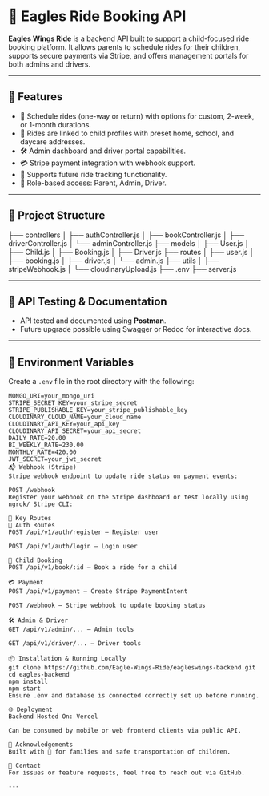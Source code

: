 # 🦅 Eagles Ride Booking API

**Eagles Wings Ride** is a backend API built to support a child-focused ride booking platform. It allows parents to schedule rides for their children, supports secure payments via Stripe, and offers management portals for both admins and drivers.

---

## 🚀 Features

- 📆 Schedule rides (one-way or return) with options for custom, 2-week, or 1-month durations.
- 🧒 Rides are linked to child profiles with preset home, school, and daycare addresses.
- 🛠 Admin dashboard and driver portal capabilities.
- 💳 Stripe payment integration with webhook support.
- 📍 Supports future ride tracking functionality.
- 👤 Role-based access: Parent, Admin, Driver.

---

## 📁 Project Structure

├── controllers
│ ├── authController.js
│ ├── bookController.js
│ ├── driverController.js
│ └── adminController.js
├── models
│ ├── User.js
│ ├── Child.js
│ ├── Booking.js
│ ├── Driver.js
├── routes
│ ├── user.js
│ ├── booking.js
│ ├── driver.js
│ └── admin.js
├── utils
│ ├── stripeWebhook.js
│ └── cloudinaryUpload.js
├── .env
├── server.js

---

## 🧪 API Testing & Documentation

- API tested and documented using **Postman**.
- Future upgrade possible using Swagger or Redoc for interactive docs.

---

## 🔐 Environment Variables

Create a `.env` file in the root directory with the following:

```env
MONGO_URI=your_mongo_uri
STRIPE_SECRET_KEY=your_stripe_secret
STRIPE_PUBLISHABLE_KEY=your_stripe_publishable_key
CLOUDINARY_CLOUD_NAME=your_cloud_name
CLOUDINARY_API_KEY=your_api_key
CLOUDINARY_API_SECRET=your_api_secret
DAILY_RATE=20.00
BI_WEEKLY_RATE=230.00
MONTHLY_RATE=420.00
JWT_SECRET=your_jwt_secret
📬 Webhook (Stripe)
Stripe webhook endpoint to update ride status on payment events:

POST /webhook
Register your webhook on the Stripe dashboard or test locally using ngrok/ Stripe CLI:

🔑 Key Routes
🔐 Auth Routes
POST /api/v1/auth/register — Register user

POST /api/v1/auth/login — Login user

🧒 Child Booking
POST /api/v1/book/:id — Book a ride for a child

💳 Payment
POST /api/v1/payment — Create Stripe PaymentIntent

POST /webhook — Stripe webhook to update booking status

🛠 Admin & Driver
GET /api/v1/admin/... — Admin tools

GET /api/v1/driver/... — Driver tools

📦 Installation & Running Locally
git clone https://github.com/Eagle-Wings-Ride/eagleswings-backend.git
cd eagles-backend
npm install
npm start
Ensure .env and database is connected correctly set up before running.

🌐 Deployment
Backend Hosted On: Vercel

Can be consumed by mobile or web frontend clients via public API.

🙏 Acknowledgements
Built with 💙 for families and safe transportation of children.

📧 Contact
For issues or feature requests, feel free to reach out via GitHub.

---
